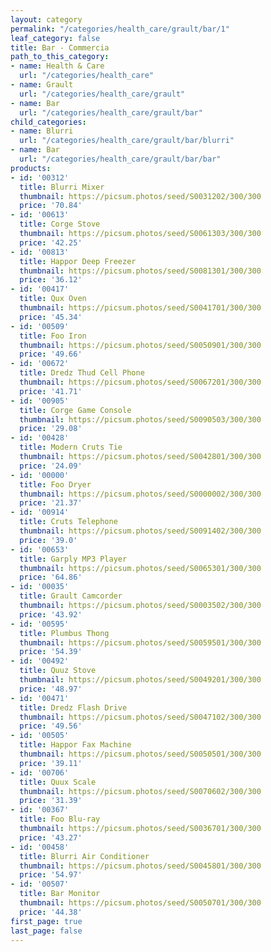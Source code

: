 ```yaml
---
layout: category
permalink: "/categories/health_care/grault/bar/1"
leaf_category: false
title: Bar - Commercia
path_to_this_category:
- name: Health & Care
  url: "/categories/health_care"
- name: Grault
  url: "/categories/health_care/grault"
- name: Bar
  url: "/categories/health_care/grault/bar"
child_categories:
- name: Blurri
  url: "/categories/health_care/grault/bar/blurri"
- name: Bar
  url: "/categories/health_care/grault/bar/bar"
products:
- id: '00312'
  title: Blurri Mixer
  thumbnail: https://picsum.photos/seed/S0031202/300/300
  price: '70.84'
- id: '00613'
  title: Corge Stove
  thumbnail: https://picsum.photos/seed/S0061303/300/300
  price: '42.25'
- id: '00813'
  title: Happor Deep Freezer
  thumbnail: https://picsum.photos/seed/S0081301/300/300
  price: '36.12'
- id: '00417'
  title: Qux Oven
  thumbnail: https://picsum.photos/seed/S0041701/300/300
  price: '45.34'
- id: '00509'
  title: Foo Iron
  thumbnail: https://picsum.photos/seed/S0050901/300/300
  price: '49.66'
- id: '00672'
  title: Dredz Thud Cell Phone
  thumbnail: https://picsum.photos/seed/S0067201/300/300
  price: '41.71'
- id: '00905'
  title: Corge Game Console
  thumbnail: https://picsum.photos/seed/S0090503/300/300
  price: '29.08'
- id: '00428'
  title: Modern Cruts Tie
  thumbnail: https://picsum.photos/seed/S0042801/300/300
  price: '24.09'
- id: '00000'
  title: Foo Dryer
  thumbnail: https://picsum.photos/seed/S0000002/300/300
  price: '21.37'
- id: '00914'
  title: Cruts Telephone
  thumbnail: https://picsum.photos/seed/S0091402/300/300
  price: '39.0'
- id: '00653'
  title: Garply MP3 Player
  thumbnail: https://picsum.photos/seed/S0065301/300/300
  price: '64.86'
- id: '00035'
  title: Grault Camcorder
  thumbnail: https://picsum.photos/seed/S0003502/300/300
  price: '43.92'
- id: '00595'
  title: Plumbus Thong
  thumbnail: https://picsum.photos/seed/S0059501/300/300
  price: '54.39'
- id: '00492'
  title: Quuz Stove
  thumbnail: https://picsum.photos/seed/S0049201/300/300
  price: '48.97'
- id: '00471'
  title: Dredz Flash Drive
  thumbnail: https://picsum.photos/seed/S0047102/300/300
  price: '49.56'
- id: '00505'
  title: Happor Fax Machine
  thumbnail: https://picsum.photos/seed/S0050501/300/300
  price: '39.11'
- id: '00706'
  title: Quux Scale
  thumbnail: https://picsum.photos/seed/S0070602/300/300
  price: '31.39'
- id: '00367'
  title: Foo Blu-ray
  thumbnail: https://picsum.photos/seed/S0036701/300/300
  price: '43.27'
- id: '00458'
  title: Blurri Air Conditioner
  thumbnail: https://picsum.photos/seed/S0045801/300/300
  price: '54.97'
- id: '00507'
  title: Bar Monitor
  thumbnail: https://picsum.photos/seed/S0050701/300/300
  price: '44.38'
first_page: true
last_page: false
---
```

